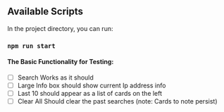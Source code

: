 ## Available Scripts

In the project directory, you can run:

### `npm run start`

#### The Basic Functionality for Testing: 
 - [ ] Search Works as it should 
 - [ ] Large Info box should show current Ip address info
 - [ ] Last 10 should appear as a list of cards on the left
 - [ ] Clear All Should clear the past searches (note: Cards to note persist) 
